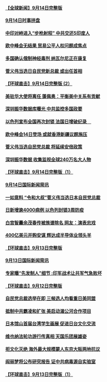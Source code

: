 #### [【全球新闻】9月14日完整版](../pages/prog202/a102940890.md) 
#### [9月14日时事拼盘](../pages/prog202/a102940814.md) 
#### [中印对峙进入“步枪射程” 中共交还5印度人](../pages/prog202/a102940816.md) 
#### [欧中峰会无结果 贸易公平人权问题成焦点](../pages/prog202/a102940803.md) 
#### [多国确认俄制神经毒剂 纳瓦尔尼正在康复](../pages/prog202/a102940716.md) 
#### [菅义伟当选日自民党新总裁 或出任首相](../pages/prog202/a102940647.md) 
#### [【环球直击】9月14日完整版   (2）](../pages/prog202/a102940618.md) 
#### [美驻华大使将离任 蓬佩奥：平衡美中关系有贡献](../pages/prog202/a102940587.md) 
#### [深圳振华数据库曝光 中共监控多国政要](../pages/prog202/a102940492.md) 
#### [以色列宣布全国再次封锁 法国日增破纪录　](../pages/prog202/a102940561.md) 
#### [欧中峰会14日登场 或就香港新疆议题施压](../pages/prog202/a102940553.md) 
#### [菅义伟当选自民党总裁 将延续安倍政策](../pages/prog202/a102940521.md) 
#### [深圳振华数据 收集监视全球240万名大人物](../pages/prog202/a102940395.md) 
#### [【环球直击】9月14日完整版（1）](../pages/prog202/a102940414.md) 
#### [9月14日国际新闻简讯](../pages/prog202/a102940261.md) 
#### [一如意料 “令和大叔”菅义伟当选日本自民党总裁](../pages/prog202/a102940192.md) 
#### [日新增逾4000病例 以色列封锁3周防疫](../pages/prog202/a102940126.md) 
#### [白宫智囊余茂春传被族谱除名 网友：演表忠戏](../pages/prog202/a102940151.md) 
#### [400亿美元并购安谋 辉达成半导体业领头羊](../pages/prog202/a102940117.md) 
#### [【环球直击】9月13日完整版](../pages/prog202/a102940040.md) 
#### [9月13日国际新闻简讯](../pages/prog202/a102940019.md) 
#### [专家曝“先发制人”细节 :印军战术让共军气急败坏](../pages/prog202/a102939939.md) 
#### [【环球直击】9月12日完整版](../pages/prog202/a102939980.md) 
#### [自民党总裁选举在即 三候选人均看重日美同盟](../pages/prog202/a102939990.md) 
#### [抵制中共霸凌和扩张 美启动湄公河合作项目](../pages/prog202/a102939959.md) 
#### [日本馆山首届台湾学生画展 促进日台文化交流](../pages/prog202/a102939951.md) 
#### [维也纳法轮功游行传真相 天国乐团展雄姿](../pages/prog202/a102939955.md) 
#### [拒文化灭绝 海外最大规模蒙人东京大阪两地抗议](../pages/prog202/a102939945.md) 
#### [阎丽梦将公布研究报告 证中共病毒源自实验室](../pages/prog202/a102939927.md) 
#### [【环球直击】9月13日完整版（1）](../pages/prog202/a102939920.md) 
